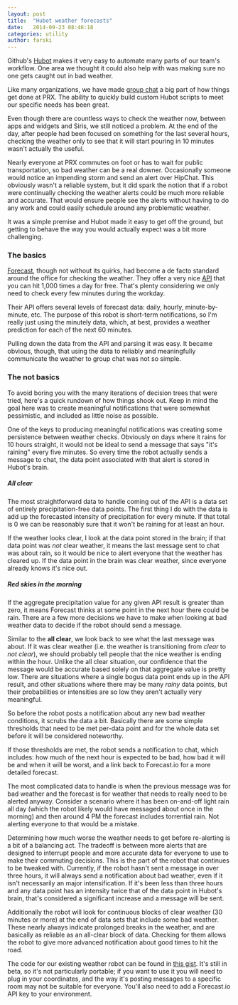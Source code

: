 ```yaml
---
layout: post
title:  "Hubot weather forecasts"
date:   2014-09-23 08:46:18
categories: utility
author: farski
---
```

Github's [Hubot](https://hubot.github.com/) makes it very easy to automate many
parts of our team's workflow. One area we thought it could also help with was
making sure no one gets caught out in bad weather.

<!--more-->

Like many organizations, we have made [group chat](https://www.hipchat.com/) a big part of how things get done at PRX. The ability to quickly build custom Hubot scripts to meet our specific needs has been great.

Even though there are countless ways to check the weather now, between apps and widgets and Siris, we still noticed a problem. At the end of the day, after people had been focused on something for the last several hours, checking the weather only to see that it will start pouring in 10 minutes wasn't actually the useful.

Nearly everyone at PRX commutes on foot or has to wait for public transportation, so bad weather can be a real downer. Occasionally someone would notice an impending storm and send an alert over HipChat. This obviously wasn't a reliable system, but it did spark the notion that if a robot were continually checking the weather alerts could be much more reliable and accurate. That would ensure people see the alerts without having to do any work and could easily schedule around any problematic weather.

It was a simple premise and Hubot made it easy to get off the ground, but getting to behave the way you would actually expect was a bit more challenging.

### The basics

[Forecast](http://forecast.io), though not without its quirks, had become a de facto standard around the office for checking the weather. They offer a very nice [API](https://developer.forecast.io/) that you can hit 1,000 times a day for free. That's plenty considering we only need to check every few minutes during the workday.

Their API offers several levels of forecast data: daily, hourly, minute-by-minute, etc. The purpose of this robot is short-term notifications, so I'm really just using the minutely data, which, at best, provides a weather prediction for each of the next 60 minutes.

Pulling down the data from the API and parsing it was easy. It became obvious, though, that using the data to reliably and meaningfully communicate the weather to group chat was not so simple.

### The not basics

To avoid boring you with the many iterations of decision trees that were tried, here's a quick rundown of how things shook out. Keep in mind the goal here was to create meaningful notifications that were somewhat pessimistic, and included as little noise as possible.

One of the keys to producing meaningful notifications was creating some persistence between weather checks. Obviously on days where it rains for 10 hours straight, it would not be ideal to send a message that says "it's raining" every five minutes. So every time the robot actually sends a message to chat, the data point associated with that alert is stored in Hubot's brain.

##### All clear

The most straightforward data to handle coming out of the API is a data set of entirely precipitation-free data points. The first thing I do with the data is add up the forecasted intensity of precipitation for every minute. If that total is 0 we can be reasonably sure that it won't be raining for at least an hour.

If the weather looks clear, I look at the data point stored in the brain; if that data point was *not* clear weather, it means the last message sent to chat was about rain, so it would be nice to alert everyone that the weather has cleared up. If the data point in the brain was clear weather, since everyone already knows it's nice out.

##### Red skies in the morning

If the aggregate precipitation value for any given API result is greater than zero, it means Forecast thinks at some point in the next hour there could be rain. There are a few more decisions we have to make when looking at bad weather data to decide if the robot should send a message.

Similar to the **all clear**, we look back to see what the last message was about. If it was clear weather (i.e. the weather is transitioning from *clear* to *not clear*), we should probably tell people that the nice weather is ending within the hour. Unlike the all clear situation, our confidence that the message would be accurate based solely on that aggregate value is pretty low. There are situations where a single bogus data point ends up in the API result, and other situations where there may be many *rainy* data points, but their probabilities or intensities are so low they aren't actually very meaningful.

So before the robot posts a notification about any new bad weather conditions, it scrubs the data a bit. Basically there are some simple thresholds that need to be met per-data point and for the whole data set before it will be considered noteworthy.

If those thresholds are met, the robot sends a notification to chat, which includes: how much of the next hour is expected to be bad, how bad it will be and when it will be worst, and a link back to Forecast.io for a more detailed forecast.

The most complicated data to handle is when the previous message was for bad weather and the forecast is for weather that needs to really need to be alerted anyway. Consider a scenario where it has been on-and-off light rain all day (which the robot likely would have messaged about once in the morning) and then around 4 PM the forecast includes torrential rain. Not alerting everyone to that would be a mistake.

Determining how much worse the weather needs to get before re-alerting is a bit of a balancing act. The tradeoff is between more alerts that are designed to interrupt people and more accurate data for everyone to use to make their commuting decisions. This is the part of the robot that continues to be tweaked with. Currently, if the robot hasn't sent a message in over three hours, it will always send a notification about bad weather, even if it isn't necessarily an major intensification. If it's been less than three hours and any data point has an intensity twice that of the data point in Hubot's brain, that's considered a significant increase and a message will be sent.

Additionally the robot will look for continuous blocks of clear weather (30 minutes or more) at the end of data sets that include some bad weather. These nearly always indicate prolonged breaks in the weather, and are basically as reliable as an all-clear block of data. Checking for them allows the robot to give more advanced notification about good times to hit the road.

The code for our existing weather robot can be found in [this gist](https://gist.github.com/farski/7d4049ac401c16c3adc6). It's still in beta, so it's not particularly portable; if you want to use it you will need to plug in your coordinates, and the way it's posting messages to a specific room may not be suitable for everyone. You'll also need to add a Forecast.io API key to your environment.
